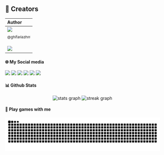 ## 👤 Creators [](#welcome-badges-4-readmemd-profile)

|                                                                                                                                                    Author                                                                                                                                                     |                                                                                                                                                                                                                                                          
| :-----------------------------------------------------------------------------------------------------------------------------------------------------------------------------------------------------------------------------------------------------------------------------------------------------------
| [<img src="https://github.com/ghifariazhrr.png?size=250" width=115><br><sub>@ghifariazhrr</sub>](https://github.com/ghifariazhrr) <br><br>
[![](https://img.shields.io/badge/sponsor-30363D?style=for-the-badge&logo=GitHub-Sponsors&logoColor=#white)](https://saweria.co/GhifariAzhr) | 



#### 🌐 My Social media
[![](https://img.shields.io/badge/Instagram-E4405F?style=for-the-badge&logo=instagram&logoColor=white)](https://instagram.com/ghifariazhrr_)
[![](https://img.shields.io/badge/X-000000?style=for-the-badge&logo=x&logoColor=white)](https://x.com/GhifariAzhrr) [![](https://img.shields.io/badge/YouTube-FF0000?style=for-the-badge&logo=youtube&logoColor=white)](https://youtube.com/@ghifariazhr?si=bXUlGVn5rJ2NVWq2)
[![](https://img.shields.io/badge/linktree-39E09B?style=for-the-badge&logo=linktree&logoColor=white)](https://linktr.ee/ghipuk_) [![](https://img.shields.io/badge/Threads-000000?style=for-the-badge&logo=Threads&logoColor=white)](https://www.threads.net/@ghifariazhrr_) [![](https://img.shields.io/badge/Portfolio-255E63?style=for-the-badge&logo=About.me&logoColor=white)](https://ghifariazhrr.github.io/Personal-Web/)





#### 📊 Github Stats

<div align="center">
  <img src="https://github-readme-stats.vercel.app/api?username=GhifariAzhrr&hide_title=false&hide_rank=false&show_icons=true&include_all_commits=true&count_private=true&disable_animations=false&theme=radical&locale=en&hide_border=false" height="150" alt="stats graph"  />
  <img src="https://streak-stats.demolab.com?user=GhifariAzhrr&locale=en&mode=daily&theme=radical&hide_border=false&border_radius=5" height="150" alt="streak graph"  />
</div>




#### 🚀 Play games with me

<img src="https://raw.githubusercontent.com/GhifariAzhrr/GhifariAzhrr/output/snake.svg" alt="Snake animation" />
